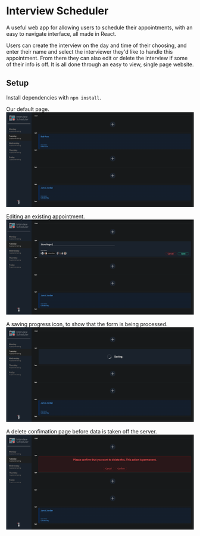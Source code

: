 # Interview Scheduler

A useful web app for allowing users to schedule their appointments, with an easy to navigate interface, all made in React. 

Users can create the interview on the day and time of their choosing, and enter their name and select the interviewer they'd like to handle this appointment. From there they can also edit or delete the interview if some of their info is off. It is all done through an easy to view, single page website.

## Setup

Install dependencies with `npm install`.


Our default page.
![Making an appointment](https://github.com/koogler/scheduler/blob/master/docs/2MadeAppointment.png?raw=true)

Editing an existing appointment.
![Editing an appointment](https://github.com/koogler/scheduler/blob/master/docs/3EditAppointment.png?raw=true)

A saving progress icon, to show that the form is being processed.
![Saving progress](https://github.com/koogler/scheduler/blob/master/docs/4SavingProgress.png?raw=true)

A delete confimation page before data is taken off the server.
![Delete confimation](https://github.com/koogler/scheduler/blob/master/docs/5DeleteConfirm.png?raw=true)